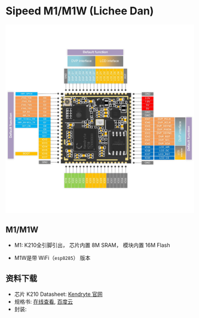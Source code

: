 Sipeed M1/M1W (Lichee Dan)
=======

![](../../assets/M1_pin.png)

## M1/M1W

* M1: K210全引脚引出， 芯片内置 8M SRAM， 模块内置 16M Flash

* M1W是带 WiFi（`esp8285`） 版本



## 资料下载

* 芯片 K210 Datasheet: [Kendryte 官网](https://kendryte.com/downloads/)
* 规格书: <a href="../../assets/pdf/Sipeed_Maix_M1_Specification_V1.0_20181025.pdf" target="_blank">在线查看</a>, [百度云](https://pan.baidu.com/s/1mYOla7TcExTuYL7CZOztMg)
* 封装: 

